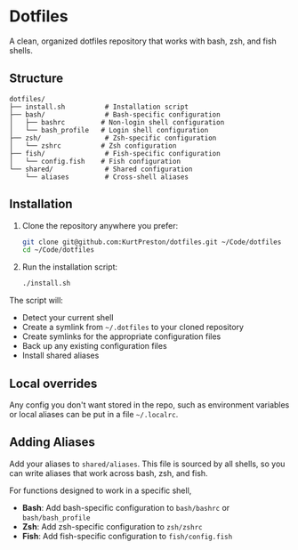 # Dotfiles

A clean, organized dotfiles repository that works with bash, zsh, and fish shells.

## Structure

```
dotfiles/
├── install.sh          # Installation script
├── bash/               # Bash-specific configuration
│   ├── bashrc         # Non-login shell configuration
│   └── bash_profile   # Login shell configuration
├── zsh/                # Zsh-specific configuration
│   └── zshrc          # Zsh configuration
├── fish/               # Fish-specific configuration
│   └── config.fish    # Fish configuration
└── shared/             # Shared configuration
    └── aliases         # Cross-shell aliases
```

## Installation

1. Clone the repository anywhere you prefer:
   ```bash
   git clone git@github.com:KurtPreston/dotfiles.git ~/Code/dotfiles
   cd ~/Code/dotfiles
   ```

2. Run the installation script:
   ```bash
   ./install.sh
   ```

The script will:
- Detect your current shell
- Create a symlink from `~/.dotfiles` to your cloned repository
- Create symlinks for the appropriate configuration files
- Back up any existing configuration files
- Install shared aliases

## Local overrides

Any config you don't want stored in the repo, such as environment variables or local aliases can be put in a file `~/.localrc`.

## Adding Aliases

Add your aliases to `shared/aliases`. This file is sourced by all shells, so you can write aliases that work across bash, zsh, and fish.

For functions designed to work in a specific shell,
- **Bash**: Add bash-specific configuration to `bash/bashrc` or `bash/bash_profile`
- **Zsh**: Add zsh-specific configuration to `zsh/zshrc`
- **Fish**: Add fish-specific configuration to `fish/config.fish`